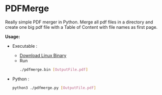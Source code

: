 # PDFMerge

Really simple PDF merger in Python.
Merge all pdf files in a directory and create one big pdf file with a Table of Content with file names as first page.

**Usage:**
* Executable :
  * [Download Linux Binary](https://github.com/tibuski/PDFMerge/blob/master/pdfmerge.bin)
  * Run 
    ```sh
    ./pdfmerge.bin [OutputFile.pdf]
    ```


* Python :
  ```sh
  python3 ./pdfmerge.py [OutputFile.pdf]
  ```
